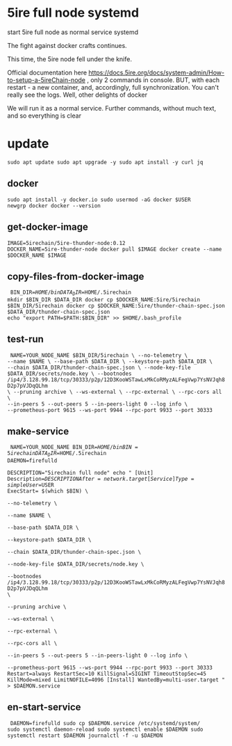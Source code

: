# 5ire full node systemd
start 5ire full node as normal service systemd

The fight against docker crafts continues. 

This time, the 5ire node fell under the knife.

Official documentation here https://docs.5ire.org/docs/system-admin/How-to-setup-a-5ireChain-node , only 2 commands in console. BUT, with each restart - a new container, and, accordingly, full synchronization. You can't really see the logs. Well, other delights of docker

We will run it as a normal service.
Further commands, without much text, and so everything is clear


# update 
<code>sudo apt update
sudo apt upgrade -y
sudo apt install -y curl jq
</code>


## docker 
<code>sudo apt install -y docker.io
sudo usermod -aG docker $USER
newgrp docker
docker --version
</code>


## get-docker-image 
<code>IMAGE=5irechain/5ire-thunder-node:0.12
DOCKER_NAME=5ire-thunder-node
docker pull $IMAGE
docker create --name $DOCKER_NAME $IMAGE
</code>


## copy-files-from-docker-image
<code> BIN_DIR=$HOME/bin
DATA_DIR=$HOME/.5irechain
mkdir $BIN_DIR $DATA_DIR
docker cp $DOCKER_NAME:5ire/5irechain $BIN_DIR/5irechain
docker cp $DOCKER_NAME:5ire/thunder-chain-spec.json $DATA_DIR/thunder-chain-spec.json
echo "export PATH=$PATH:$BIN_DIR" >> $HOME/.bash_profile
</code>

## test-run
<code> NAME=YOUR_NODE_NAME
  $BIN_DIR/5irechain \\
    --no-telemetry \\
    --name $NAME \\
    --base-path $DATA_DIR \\
    --keystore-path $DATA_DIR \\
    --chain $DATA_DIR/thunder-chain-spec.json \\
    --node-key-file $DATA_DIR/secrets/node.key \\
    --bootnodes /ip4/3.128.99.18/tcp/30333/p2p/12D3KooWSTawLxMkCoRMyzALFegVwp7YsNVJqh8D2p7pVJDqQLhm \\
    --pruning archive \\
    --ws-external \\
    --rpc-external \\
    --rpc-cors all \\
    --in-peers 5 --out-peers 5 --in-peers-light 0 --log info \\
    --prometheus-port 9615 --ws-port 9944 --rpc-port 9933 --port 30333
</code>


## make-service
<code> NAME=YOUR_NODE_NAME
BIN_DIR=$HOME/bin
BIN=5irechain             
DATA_DIR=$HOME/.5irechain
DAEMON=firefulld                
DESCRIPTION="5irechain full node"
echo "
[Unit]
Description=$DESCRIPTION
After=network.target
[Service]
Type=simple
User=$USER
ExecStart= $(which $BIN) \\\
    --no-telemetry \\\
    --name $NAME \\\
    --base-path $DATA_DIR \\\
    --keystore-path $DATA_DIR \\\
    --chain $DATA_DIR/thunder-chain-spec.json \\\
    --node-key-file $DATA_DIR/secrets/node.key \\\
    --bootnodes /ip4/3.128.99.18/tcp/30333/p2p/12D3KooWSTawLxMkCoRMyzALFegVwp7YsNVJqh8D2p7pVJDqQLhm \\\
    --pruning archive \\\
    --ws-external \\\
    --rpc-external \\\
    --rpc-cors all \\\
    --in-peers 5 --out-peers 5 --in-peers-light 0 --log info \\\
    --prometheus-port 9615 --ws-port 9944 --rpc-port 9933 --port 30333
Restart=always
RestartSec=10
KillSignal=SIGINT
TimeoutStopSec=45
KillMode=mixed 
LimitNOFILE=4096
[Install]
WantedBy=multi-user.target
" > $DAEMON.service
</code>

## en-start-service
<code> DAEMON=firefulld
sudo cp $DAEMON.service /etc/systemd/system/
sudo systemctl daemon-reload
sudo systemctl enable $DAEMON
sudo systemctl restart $DAEMON
journalctl -f  -u $DAEMON
</code>

